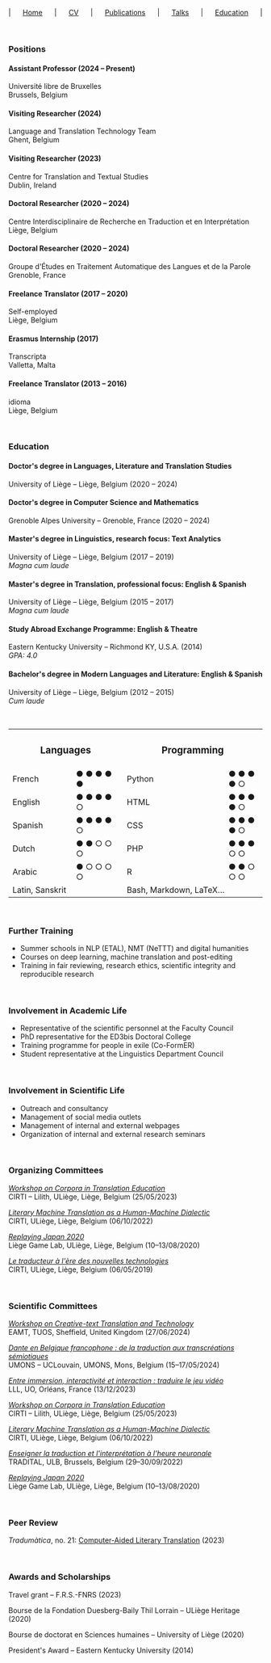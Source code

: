 <p style="text-align-last:justify;">
  &vert; 
  <a href="index.html">Home</a> &vert; 
  <a href="resume.html">CV</a> &vert; 
  <a href="publications.html">Publications</a> &vert; 
  <a href="talks.html">Talks</a> &vert; 
  <a href="education.html">Education</a> &vert;
</p>

&nbsp;

### Positions

#### Assistant Professor (2024 &ndash; Present)
Université libre de Bruxelles<br>
Brussels, Belgium

#### Visiting Researcher (2024)
Language and Translation Technology Team<br>
Ghent, Belgium

#### Visiting Researcher (2023)
Centre for Translation and Textual Studies<br>
Dublin, Ireland

#### Doctoral Researcher (2020 &ndash; 2024)
Centre Interdisciplinaire de Recherche en Traduction et en Interprétation<br>
Liège, Belgium

#### Doctoral Researcher (2020 &ndash; 2024)
Groupe d'Études en Traitement Automatique des Langues et de la Parole<br>
Grenoble, France

#### Freelance Translator (2017 &ndash; 2020)
Self-employed<br>
Liège, Belgium

#### Erasmus Internship (2017)
Transcripta<br>
Valletta, Malta

#### Freelance Translator (2013 &ndash; 2016)
idioma<br>
Liège, Belgium

&nbsp;

### Education

####  Doctor's degree in Languages, Literature and Translation Studies
University of Liège &ndash; Liège, Belgium (2020 &ndash; 2024)

#### Doctor's degree in Computer Science and Mathematics
Grenoble Alpes University &ndash; Grenoble, France (2020 &ndash; 2024)

#### Master's degree in Linguistics, research focus: Text Analytics
University of Liège &ndash; Liège, Belgium (2017 &ndash; 2019)<br>
*Magna cum laude*

#### Master's degree in Translation, professional focus: English &amp; Spanish
University of Liège &ndash; Liège, Belgium (2015 &ndash; 2017)<br>
*Magna cum laude*

#### Study Abroad Exchange Programme: English &amp; Theatre
Eastern Kentucky University &ndash; Richmond KY, U.S.A. (2014)<br>
*GPA: 4.0*

#### Bachelor's degree in Modern Languages and Literature: English &amp; Spanish
University of Liège &ndash; Liège, Belgium (2012 &ndash; 2015)<br>
*Cum laude*

&nbsp;

<table style="width:100%;">
  <tr>
    <th colspan="2"><h3>Languages</h3></th>
    <th colspan="2"><h3>Programming</h3></th>
  </tr>
  <tr>
    <td style="width:25%;">French</td>
    <td style="width:20%;">&#9679; &#9679; &#9679; &#9679; &#9679;</td>
    <td style="width:40%;">Python</td>
    <td style="width:15%;">&#9679; &#9679; &#9679; &#9679; &#9675;</td>
  </tr>
  <tr>
    <td>English</td>
    <td>&#9679; &#9679; &#9679; &#9679; &#9675;</td>
    <td>HTML</td>
    <td>&#9679; &#9679; &#9679; &#9679; &#9675;</td>
  </tr>
  <tr>
    <td>Spanish</td>
    <td>&#9679; &#9679; &#9679; &#9679; &#9675;</td>
    <td>CSS</td>
    <td>&#9679; &#9679; &#9679; &#9679; &#9675;</td>
  </tr>
  <tr>
    <td>Dutch</td>
    <td>&#9679; &#9679; &#9675; &#9675; &#9675;</td>
    <td>PHP</td>
    <td>&#9679; &#9679; &#9679; &#9675; &#9675;</td>
  </tr>
  <tr>
    <td>Arabic</td>
    <td>&#9679; &#9675; &#9675; &#9675; &#9675;</td>
    <td>R</td>
    <td>&#9679; &#9679; &#9675; &#9675; &#9675;</td>
  </tr>
  <tr>
    <td colspan="2">Latin, Sanskrit</td>
    <td colspan="2">Bash, Markdown, LaTeX&hellip;</td>
  </tr>
</table>

&nbsp;

### Further Training
* Summer schools in NLP (ETAL), NMT (NeTTT) and digital humanities
* Courses on deep learning, machine translation and post-editing
* Training in fair reviewing, research ethics, scientific integrity and reproducible research

&nbsp;

### Involvement in Academic Life
* Representative of the scientific personnel at the Faculty Council
* PhD representative for the ED3bis Doctoral College
* Training programme for people in exile (Co-FormER)
* Student representative at the Linguistics Department Council

&nbsp;

### Involvement in Scientific Life
* Outreach and consultancy
* Management of social media outlets
* Management of internal and external webpages
* Organization of internal and external research seminars

&nbsp;

### Organizing Committees

<a href="https://www.cirti.uliege.be/translation-corpora-2023" target="_blank">*Workshop on Corpora in Translation Education*</a><br>
CIRTI &ndash; Lilith, ULiège, Liège, Belgium (25/05/2023)

<a href="https://www.cirti.uliege.be/litmt2022" target="_blank">*Literary Machine Translation as a Human-Machine Dialectic*</a><br>
CIRTI, ULiège, Liège, Belgium (06/10/2022)

<a href="https://replaying.jp/keynote-and-schedule" target="_blank">*Replaying Japan 2020*</a><br>
Liège Game Lab, ULiège, Liège, Belgium (10&ndash;13/08/2020)

*<a href="http://www.traduction2019.uliege.be" target="_blank">Le traducteur à l'ère des nouvelles technologies</a>*<br>
CIRTI, ULiège, Liège, Belgium (06/05/2019)

&nbsp;

### Scientific Committees

<a href="https://ctt2024.ccl.kuleuven.be/home" target="_blank">*Workshop on Creative-text Translation and Technology*</a><br>
EAMT, TUOS, Sheffield, United Kingdom (27/06/2024)

<a href="https://www.fabula.org/actualites/117266/dante-en-belgique-francophone-de-la-traduction-aux-transcreations-semiotiques.html" target="_blank" style="letter-spacing:-.1px">*Dante en Belgique francophone&nbsp;: de la traduction aux transcréations sémiotiques*</a><br>
UMONS &ndash; UCLouvain, UMONS, Mons, Belgium (15&ndash;17/05/2024)

<a href="https://www.fabula.org/actualites/113588/entre-immersion-interactivite-et-interaction-traduire-le-jeu-video.html" target="_blank">*Entre immersion, interactivité et interaction&nbsp;: traduire le jeu vidéo*</a><br>
LLL, UO, Orléans, France (13/12/2023)

<a href="https://www.cirti.uliege.be/translation-corpora-2023" target="_blank">*Workshop on Corpora in Translation Education*</a><br>
CIRTI &ndash; Lilith, ULiège, Liège, Belgium (25/05/2023)

<a href="https://www.cirti.uliege.be/litmt2022" target="_blank">*Literary Machine Translation as a Human-Machine Dialectic*</a><br>
CIRTI, ULiège, Liège, Belgium (06/10/2022)

<a href="https://tradital.ltc.ulb.be/navigation/colloque" target="_blank">*Enseigner la traduction et l'interprétation à l'heure neuronale*</a><br>
TRADITAL, ULB, Brussels, Belgium (29&ndash;30/09/2022)

<a href="https://replaying.jp/keynote-and-schedule" target="_blank">*Replaying Japan 2020*</a><br>
Liège Game Lab, ULiège, Liège, Belgium (10&ndash;13/08/2020)

&nbsp;

### Peer Review

*Tradumàtica*, no.&nbsp;21: <a href="https://revistes.uab.cat/tradumatica/issue/view/n21" target="_blank">Computer-Aided Literary Translation</a> (2023)

&nbsp;

### Awards and Scholarships

Travel grant &ndash; F.R.S.-FNRS (2023)

Bourse de la Fondation Duesberg-Baily Thil Lorrain &ndash; ULiège Heritage (2020)

Bourse de doctorat en Sciences humaines &ndash; University of Liège (2020)

President's Award &ndash; Eastern Kentucky University (2014)
